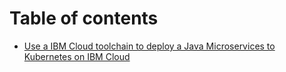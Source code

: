 # Table of contents

* [Use a IBM Cloud toolchain to deploy a Java Microservices to Kubernetes on IBM Cloud](README.md)

